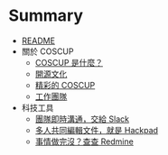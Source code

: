 # Summary

* [README](README.md)
* 關於 COSCUP
   * [COSCUP 是什麼？](intro.md)
   * [開源文化](culture.md)
   * [精彩的 COSCUP](spotlight_and_more.md)
   * [工作團隊](team.md)
* 科技工具
   * [團隊即時溝通，交給 Slack](slack_intro.md)
   * [多人共同編輯文件，就是 Hackpad](hackpad_intro.md)
   * [事情做完沒？查查 Redmine](redmine_intro.md)
